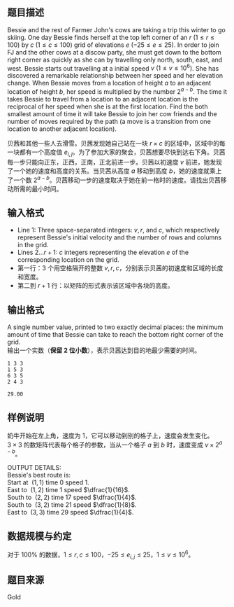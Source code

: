 ## 题目描述
Bessie and the rest of Farmer John's cows are taking a trip this winter to go skiing. One day Bessie finds herself at the top left corner of an $r \ (1 \le  r \le  100)$ by $c \ (1 \le  c \le  100)$ grid of elevations $e \ (-25 \le  e \le  25)$. In order to join FJ and the other cows at a discow party, she must get down to the bottom right corner as quickly as she can by travelling only north, south, east, and west. Bessie starts out travelling at a initial speed $v \ (1 \le  v \le  10^6)$. She has discovered a remarkable relationship between her speed and her elevation change. When Bessie moves from a location of height $a$ to an adjacent location of height $b$, her speed is multiplied by the number $2^{a-b}$. The time it takes Bessie to travel from a location to an adjacent location is the reciprocal of her speed when she is at the first location. Find the both smallest amount of time it will take Bessie to join her cow friends and the number of moves required by the path (a move is a transition from one location to another adjacent location).

贝茜和其他一些人去滑雪。贝茜发现她自己站在一块 $r \times c$ 的区域中，区域中的每一块都有一个高度值 $e_{i,j}$。为了参加大家的聚会，贝茜想要尽快到达右下角。贝茜每一步只能向正东，正西，正南，正北前进一步。贝茜以初速度 $v$ 前进，她发现了一个她的速度和高度的关系。当贝茜从高度 $a$ 移动到高度 $b$，她的速度就乘上了一个数 $2^{a-b}$。贝茜移动一步的速度取决于她在前一格时的速度。请找出贝茜移动所需的最小时间。
## 输入格式
* Line $1$: Three space-separated integers: $v,r$, and $c$, which respectively represent Bessie's initial velocity and the number of rows and columns in the grid.
* Lines $2\dots r+1$: $c$ integers representing the elevation $e$ of the corresponding location on the grid.
* 第一行：$3$ 个用空格隔开的整数 $v,r,c$，分别表示贝茜的初速度和区域的长度和宽度。
* 第二到 $r+1$ 行：以矩阵的形式表示该区域中各块的高度。
## 输出格式
A single number value, printed to two exactly decimal places: the minimum amount of time that Bessie can take to reach the bottom right corner of the grid.  
输出一个实数（**保留 $2$ 位小数**），表示贝茜达到目的地最少需要的时间。
```input1
1 3 3
1 5 3
6 3 5
2 4 3
```
```output1
29.00
```
## 样例说明
奶牛开始在左上角，速度为 $1$，它可以移动到别的格子上，速度会发生变化。  
$3\times 3$ 的数矩阵代表每个格子的参数，当从一个格子 $a$ 到 $b$ 时，速度变成 $v\times 2^{a-b}$。

OUTPUT DETAILS:  
Bessie's best route is:  
Start at $\ (1,1)$ time $0$ speed $1$.  
East to $\ (1,2)$ time $1$ speed $\dfrac{1}{16}$.  
South to $\ (2,2)$ time $17$ speed $\dfrac{1}{4}$.  
South to $\ (3,2)$ time $21$ speed $\dfrac{1}{8}$.  
East to $\ (3,3)$ time $29$ speed $\dfrac{1}{4}$.  
## 数据规模与约定
对于 $100\%$ 的数据，$1 \leq r,c \leq 100$，$-25 \le  e_{i,j} \le  25$，$1 \leq v \leq 10^6$。
## 题目来源
Gold